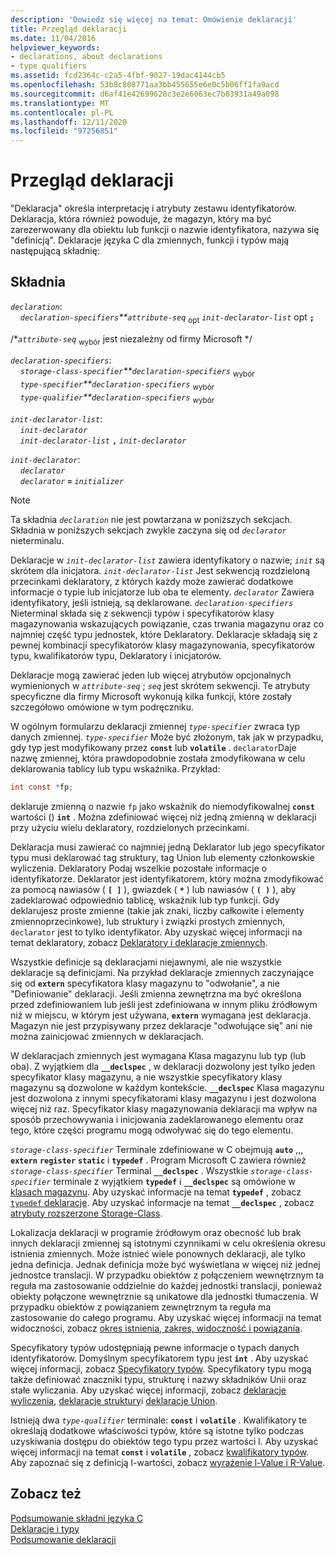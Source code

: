 ```yaml
---
description: 'Dowiedz się więcej na temat: Omówienie deklaracji'
title: Przegląd deklaracji
ms.date: 11/04/2016
helpviewer_keywords:
- declarations, about declarations
- type qualifiers
ms.assetid: fcd2364c-c2a5-4fbf-9027-19dac4144cb5
ms.openlocfilehash: 53b8c808771aa3bb455655e6e0c5b06ff1fa9acd
ms.sourcegitcommit: d6af41e42699628c3e2e6063ec7b03931a49a098
ms.translationtype: MT
ms.contentlocale: pl-PL
ms.lasthandoff: 12/11/2020
ms.locfileid: "97256851"
---
```

# <a name="overview-of-declarations"></a>Przegląd deklaracji

"Deklaracja" określa interpretację i atrybuty zestawu identyfikatorów. Deklaracja, która również powoduje, że magazyn, który ma być zarezerwowany dla obiektu lub funkcji o nazwie identyfikatora, nazywa się "definicją". Deklaracje języka C dla zmiennych, funkcji i typów mają następującą składnię:

## <a name="syntax"></a>Składnia

*`declaration`*:<br/>
&nbsp;&nbsp;&nbsp;&nbsp;*`declaration-specifiers`**`attribute-seq`* <sub>opt</sub> *`init-declarator-list`* <sub></sub> opt **`;`**

/\**`attribute-seq`* <sub>wybór</sub> jest niezależny od firmy Microsoft */

*`declaration-specifiers`*:<br/>
&nbsp;&nbsp;&nbsp;&nbsp;*`storage-class-specifier`**`declaration-specifiers`* <sub>wybór</sub><br/>
&nbsp;&nbsp;&nbsp;&nbsp;*`type-specifier`**`declaration-specifiers`* <sub>wybór</sub><br/>
&nbsp;&nbsp;&nbsp;&nbsp;*`type-qualifier`**`declaration-specifiers`* <sub>wybór</sub>

*`init-declarator-list`*:<br/>
&nbsp;&nbsp;&nbsp;&nbsp;*`init-declarator`*<br/>
&nbsp;&nbsp;&nbsp;&nbsp;*`init-declarator-list`* **`,`** *`init-declarator`*

*`init-declarator`*:<br/>
&nbsp;&nbsp;&nbsp;&nbsp;*`declarator`*<br/>
&nbsp;&nbsp;&nbsp;&nbsp;*`declarator`* **`=`** *`initializer`*

> [!NOTE]
> Ta składnia *`declaration`* nie jest powtarzana w poniższych sekcjach. Składnia w poniższych sekcjach zwykle zaczyna się od *`declarator`* nieterminalu.

Deklaracje w *`init-declarator-list`* zawiera identyfikatory o nazwie; *`init`* są skrótem dla inicjatora. *`init-declarator-list`* Jest sekwencją rozdzieloną przecinkami deklaratory, z których każdy może zawierać dodatkowe informacje o typie lub inicjatorze lub oba te elementy. *`declarator`* Zawiera identyfikatory, jeśli istnieją, są deklarowane. *`declaration-specifiers`* Nieterminal składa się z sekwencji typów i specyfikatorów klasy magazynowania wskazujących powiązanie, czas trwania magazynu oraz co najmniej część typu jednostek, które Deklaratory. Deklaracje składają się z pewnej kombinacji specyfikatorów klasy magazynowania, specyfikatorów typu, kwalifikatorów typu, Deklaratory i inicjatorów.

Deklaracje mogą zawierać jeden lub więcej atrybutów opcjonalnych wymienionych w *`attribute-seq`* ; *`seq`* jest skrótem sekwencji. Te atrybuty specyficzne dla firmy Microsoft wykonują kilka funkcji, które zostały szczegółowo omówione w tym podręczniku.

W ogólnym formularzu deklaracji zmiennej *`type-specifier`* zwraca typ danych zmiennej. *`type-specifier`* Może być złożonym, tak jak w przypadku, gdy typ jest modyfikowany przez **`const`** lub **`volatile`** . `declarator`Daje nazwę zmiennej, która prawdopodobnie została zmodyfikowana w celu deklarowania tablicy lub typu wskaźnika. Przykład:

```C
int const *fp;
```

deklaruje zmienną o nazwie `fp` jako wskaźnik do niemodyfikowalnej **`const`** wartości () **`int`** . Można zdefiniować więcej niż jedną zmienną w deklaracji przy użyciu wielu deklaratory, rozdzielonych przecinkami.

Deklaracja musi zawierać co najmniej jedną Deklarator lub jego specyfikator typu musi deklarować tag struktury, tag Union lub elementy członkowskie wyliczenia. Deklaratory Podaj wszelkie pozostałe informacje o identyfikatorze. Deklarator jest identyfikatorem, który można zmodyfikować za pomocą nawiasów ( **`[ ]`** ), gwiazdek ( <strong>`*`</strong> ) lub nawiasów ( **`( )`** ), aby zadeklarować odpowiednio tablicę, wskaźnik lub typ funkcji. Gdy deklarujesz proste zmienne (takie jak znaki, liczby całkowite i elementy zmiennoprzecinkowe), lub struktury i związki prostych zmiennych, `declarator` jest to tylko identyfikator. Aby uzyskać więcej informacji na temat deklaratory, zobacz [Deklaratory i deklaracje zmiennych](../c-language/declarators-and-variable-declarations.md).

Wszystkie definicje są deklaracjami niejawnymi, ale nie wszystkie deklaracje są definicjami. Na przykład deklaracje zmiennych zaczynające się od **`extern`** specyfikatora klasy magazynu to "odwołanie", a nie "Definiowanie" deklaracji. Jeśli zmienna zewnętrzna ma być określona przed zdefiniowaniem lub jeśli jest zdefiniowana w innym pliku źródłowym niż w miejscu, w którym jest używana, **`extern`** wymagana jest deklaracja. Magazyn nie jest przypisywany przez deklaracje "odwołujące się" ani nie można zainicjować zmiennych w deklaracjach.

W deklaracjach zmiennych jest wymagana Klasa magazynu lub typ (lub oba). Z wyjątkiem dla **`__declspec`** , w deklaracji dozwolony jest tylko jeden specyfikator klasy magazynu, a nie wszystkie specyfikatory klasy magazynu są dozwolone w każdym kontekście. **`__declspec`** Klasa magazynu jest dozwolona z innymi specyfikatorami klasy magazynu i jest dozwolona więcej niż raz. Specyfikator klasy magazynowania deklaracji ma wpływ na sposób przechowywania i inicjowania zadeklarowanego elementu oraz tego, które części programu mogą odwoływać się do tego elementu.

*`storage-class-specifier`* Terminale zdefiniowane w C obejmują **`auto`** ,,, **`extern`** **`register`** **`static`** i **`typedef`** . Program Microsoft C zawiera również *`storage-class-specifier`* Terminal **`__declspec`** . Wszystkie *`storage-class-specifier`* terminale z wyjątkiem **`typedef`** i **`__declspec`** są omówione w [klasach magazynu](../c-language/c-storage-classes.md). Aby uzyskać informacje na temat **`typedef`** , zobacz [ `typedef` deklaracje](../c-language/typedef-declarations.md). Aby uzyskać informacje na temat **`__declspec`** , zobacz [atrybuty rozszerzone Storage-Class](../c-language/c-extended-storage-class-attributes.md).

Lokalizacja deklaracji w programie źródłowym oraz obecność lub brak innych deklaracji zmiennej są istotnymi czynnikami w celu określenia okresu istnienia zmiennych. Może istnieć wiele ponownych deklaracji, ale tylko jedna definicja. Jednak definicja może być wyświetlana w więcej niż jednej jednostce translacji. W przypadku obiektów z połączeniem wewnętrznym ta reguła ma zastosowanie oddzielnie do każdej jednostki translacji, ponieważ obiekty połączone wewnętrznie są unikatowe dla jednostki tłumaczenia. W przypadku obiektów z powiązaniem zewnętrznym ta reguła ma zastosowanie do całego programu. Aby uzyskać więcej informacji na temat widoczności, zobacz [okres istnienia, zakres, widoczność i powiązania](../c-language/lifetime-scope-visibility-and-linkage.md).

Specyfikatory typów udostępniają pewne informacje o typach danych identyfikatorów. Domyślnym specyfikatorem typu jest **`int`** . Aby uzyskać więcej informacji, zobacz [Specyfikatory typów](../c-language/c-type-specifiers.md). Specyfikatory typu mogą także definiować znaczniki typu, strukturę i nazwy składników Unii oraz stałe wyliczania. Aby uzyskać więcej informacji, zobacz [deklaracje wyliczenia](../c-language/c-enumeration-declarations.md), [deklaracje struktury](../c-language/structure-declarations.md)i [deklaracje Union](../c-language/union-declarations.md).

Istnieją dwa *`type-qualifier`* terminale: **`const`** i **`volatile`** . Kwalifikatory te określają dodatkowe właściwości typów, które są istotne tylko podczas uzyskiwania dostępu do obiektów tego typu przez wartości l. Aby uzyskać więcej informacji na temat **`const`** i **`volatile`** , zobacz [kwalifikatory typów](../c-language/type-qualifiers.md). Aby zapoznać się z definicją l-wartości, zobacz [wyrażenie l-Value i R-Value](../c-language/l-value-and-r-value-expressions.md).

## <a name="see-also"></a>Zobacz też

[Podsumowanie składni języka C](../c-language/c-language-syntax-summary.md)<br/>
[Deklaracje i typy](../c-language/declarations-and-types.md)<br/>
[Podsumowanie deklaracji](../c-language/summary-of-declarations.md)
